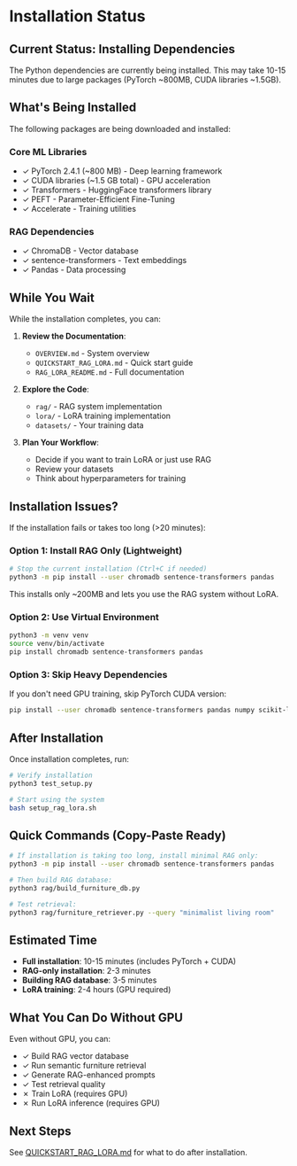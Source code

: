 # Installation Status

## Current Status: Installing Dependencies

The Python dependencies are currently being installed. This may take 10-15 minutes due to large packages (PyTorch ~800MB, CUDA libraries ~1.5GB).

## What's Being Installed

The following packages are being downloaded and installed:

### Core ML Libraries
- ✓ PyTorch 2.4.1 (~800 MB) - Deep learning framework
- ✓ CUDA libraries (~1.5 GB total) - GPU acceleration
- ✓ Transformers - HuggingFace transformers library
- ✓ PEFT - Parameter-Efficient Fine-Tuning
- ✓ Accelerate - Training utilities

### RAG Dependencies
- ✓ ChromaDB - Vector database
- ✓ sentence-transformers - Text embeddings
- ✓ Pandas - Data processing

## While You Wait

While the installation completes, you can:

1. **Review the Documentation**:
   - `OVERVIEW.md` - System overview
   - `QUICKSTART_RAG_LORA.md` - Quick start guide
   - `RAG_LORA_README.md` - Full documentation

2. **Explore the Code**:
   - `rag/` - RAG system implementation
   - `lora/` - LoRA training implementation
   - `datasets/` - Your training data

3. **Plan Your Workflow**:
   - Decide if you want to train LoRA or just use RAG
   - Review your datasets
   - Think about hyperparameters for training

## Installation Issues?

If the installation fails or takes too long (>20 minutes):

### Option 1: Install RAG Only (Lightweight)
```bash
# Stop the current installation (Ctrl+C if needed)
python3 -m pip install --user chromadb sentence-transformers pandas
```

This installs only ~200MB and lets you use the RAG system without LoRA.

### Option 2: Use Virtual Environment
```bash
python3 -m venv venv
source venv/bin/activate
pip install chromadb sentence-transformers pandas
```

### Option 3: Skip Heavy Dependencies
If you don't need GPU training, skip PyTorch CUDA version:
```bash
pip install --user chromadb sentence-transformers pandas numpy scikit-learn
```

## After Installation

Once installation completes, run:

```bash
# Verify installation
python3 test_setup.py

# Start using the system
bash setup_rag_lora.sh
```

## Quick Commands (Copy-Paste Ready)

```bash
# If installation is taking too long, install minimal RAG only:
python3 -m pip install --user chromadb sentence-transformers pandas

# Then build RAG database:
python3 rag/build_furniture_db.py

# Test retrieval:
python3 rag/furniture_retriever.py --query "minimalist living room"
```

## Estimated Time

- **Full installation**: 10-15 minutes (includes PyTorch + CUDA)
- **RAG-only installation**: 2-3 minutes
- **Building RAG database**: 3-5 minutes
- **LoRA training**: 2-4 hours (GPU required)

## What You Can Do Without GPU

Even without GPU, you can:
- ✓ Build RAG vector database
- ✓ Run semantic furniture retrieval
- ✓ Generate RAG-enhanced prompts
- ✓ Test retrieval quality
- ✗ Train LoRA (requires GPU)
- ✗ Run LoRA inference (requires GPU)

## Next Steps

See [QUICKSTART_RAG_LORA.md](QUICKSTART_RAG_LORA.md) for what to do after installation.
